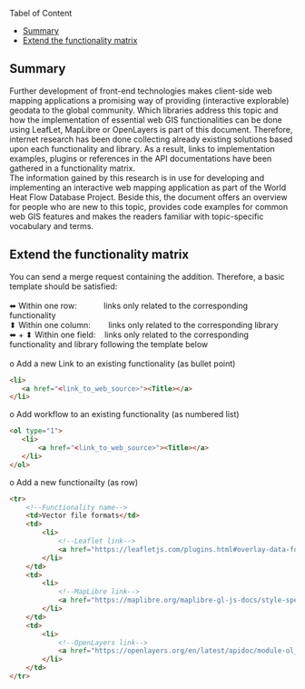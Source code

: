Tabel of Content
- [Summary ](#summary-)
- [Extend the functionality matrix ](#extend-the-functionality-matrix-)

## Summary <a name="summary"></a>

Further development of front-end technologies makes client-side web mapping applications a promising way of providing (interactive explorable) geodata to the global community. Which libraries address this topic and how the implementation of essential web GIS functionalities can be done using LeafLet, MapLibre or OpenLayers is part of this document. Therefore, internet research has been done collecting already existing solutions based upon each functionality and library. As a result, links to implementation examples, plugins or references in the API documentations have been gathered in a functionality matrix.<br>
The information gained by this research is in use for developing and implementing an interactive web mapping application as part of the World Heat Flow Database Project. Beside this, the document offers an overview for people who are new to this topic, provides code examples for common web GIS features and makes the readers familiar with topic-specific vocabulary and terms.

## Extend the functionality matrix <a name="extend"></a>
You can send a merge request containing the addition. Therefore, a basic template should be satisfied:<br>
<br>
⬌ Within one row:&nbsp;&nbsp;&nbsp;&nbsp;&nbsp;&nbsp;&nbsp;&nbsp;&nbsp;&nbsp;&nbsp;&nbsp;links only related to the corresponding functionality<br>
 ⬍  Within one column:&nbsp;&nbsp;&nbsp;&nbsp;&nbsp;&nbsp;&nbsp;&nbsp;links only related to the corresponding library <br>
⬌ + ⬍ Within one field:&nbsp;&nbsp;&nbsp;&nbsp;links only related to the corresponding functionality and library following the template below<br>
<br>
o Add a new Link to an existing functionality (as bullet point)
 ```html
<li>
    <a href="<link_to_web_source>"><Title></a>
</li>
 ```
o Add workflow to an existing functionality (as numbered list)
 ```html
<ol type="1">
    <li>
        <a href="<link_to_web_source>"><Title></a>
    </li>
</ol>
 ```
o Add a new functionailty (as row)
```html
<tr>
    <!--Functionality name-->
    <td>Vector file formats</td>
    <td>
        <li>
            <!--Leaflet link-->
            <a href="https://leafletjs.com/plugins.html#overlay-data-formats">Overlay data formats</a>
        </li>
    </td>
    <td>
        <li>
            <!--MapLibre link-->
            <a href="https://maplibre.org/maplibre-gl-js-docs/style-spec/sources/#geojson">GeoJSON</a>
        </li>
    </td>
    <td>
        <li>
            <!--OpenLayers link-->
            <a href="https://openlayers.org/en/latest/apidoc/module-ol_format_Feature-FeatureFormat.html">ol/format/Feature~FeatureFormat</a>
        </li>
    </td>
</tr>
```
